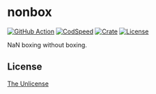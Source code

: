 # nonbox

[![GitHub Action](https://img.shields.io/github/actions/workflow/status/raviqqe/nonbox/test.yaml?branch=main&style=flat-square)](https://github.com/raviqqe/nonbox/actions)
[![CodSpeed](https://img.shields.io/endpoint?url=https://codspeed.io/badge.json&style=flat-square)](https://codspeed.io/raviqqe/nonbox)
[![Crate](https://img.shields.io/crates/v/nonbox.svg?style=flat-square)](https://crates.io/crates/nonbox)
[![License](https://img.shields.io/github/license/raviqqe/nonbox.svg?style=flat-square)](LICENSE)

NaN boxing without boxing.

## License

[The Unlicense](UNLICENSE)
